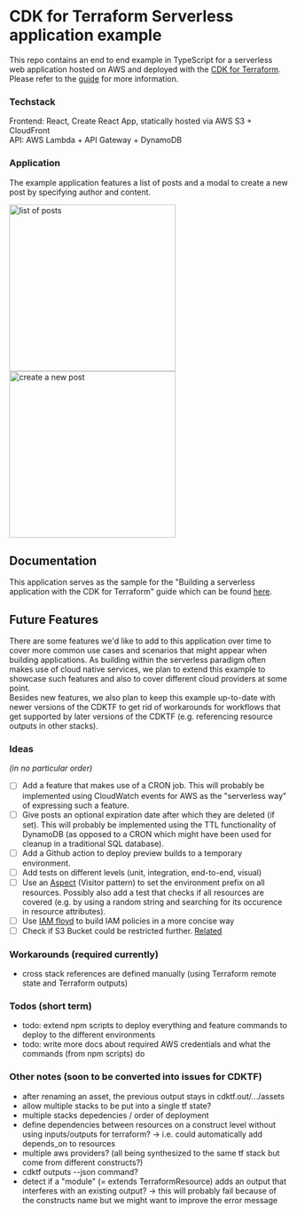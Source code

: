 # CDK for Terraform Serverless application example

This repo contains an end to end example in TypeScript for a serverless web application hosted on AWS and deployed with the [CDK for Terraform](https://cdk.tf). Please refer to the [guide](https://github.com/hashicorp/terraform-cdk/blob/main/docs/full-guide/serverless-application-typescript.md) for more information.

### Techstack

Frontend: React, Create React App, statically hosted via AWS S3 + CloudFront  
API: AWS Lambda + API Gateway + DynamoDB

### Application

The example application features a list of posts and a modal to create a new post by specifying author and content.

<img src="./assets/app1.png" alt="list of posts" width="300"/>
<img src="./assets/app2.png" alt="create a new post" width="300"/>

## Documentation

This application serves as the sample for the "Building a serverless application with the CDK for Terraform" guide which can be found [here](https://github.com/hashicorp/terraform-cdk/blob/main/docs/full-guide/serverless-application-typescript.md).

## Future Features

There are some features we'd like to add to this application over time to cover more common use cases and scenarios that might appear when building applications. As building within the serverless paradigm often makes use of cloud native services, we plan to extend this example to showcase such features and also to cover different cloud providers at some point.  
Besides new features, we also plan to keep this example up-to-date with newer versions of the CDKTF to get rid of workarounds for workflows that get supported by later versions of the CDKTF (e.g. referencing resource outputs in other stacks).

### Ideas

_(in no particular order)_

- [ ] Add a feature that makes use of a CRON job. This will probably be implemented using CloudWatch events for AWS as the "serverless way" of expressing such a feature.
- [ ] Give posts an optional expiration date after which they are deleted (if set). This will probably be implemented using the TTL functionality of DynamoDB (as opposed to a CRON which might have been used for cleanup in a traditional SQL database).
- [ ] Add a Github action to deploy preview builds to a temporary environment.
- [ ] Add tests on different levels (unit, integration, end-to-end, visual)
- [ ] Use an [Aspect](https://github.com/aws/constructs/blob/main/API.md#constructs-iaspect) (Visitor pattern) to set the environment prefix on all resources. Possibly also add a test that checks if all resources are covered (e.g. by using a random string and searching for its occurence in resource attributes).
- [ ] Use [IAM floyd](https://www.npmjs.com/package/iam-floyd) to build IAM policies in a more concise way
- [ ] Check if S3 Bucket could be restricted further. [Related](https://github.com/hashicorp/terraform-cdk/pull/786#issuecomment-864237132)

### Workarounds (required currently)

- cross stack references are defined manually (using Terraform remote state and Terraform outputs)

### Todos (short term)

- todo: extend npm scripts to deploy everything and feature commands to deploy to the different environments
- todo: write more docs about required AWS credentials and what the commands (from npm scripts) do

### Other notes (soon to be converted into issues for CDKTF)

- after renaming an asset, the previous output stays in cdktf.out/.../assets
- allow multiple stacks to be put into a single tf state?
- multiple stacks depedencies / order of deployment
- define dependencies between resources on a construct level without using inputs/outputs for terraform? -> i.e. could automatically add depends_on to resources
- multiple aws providers? (all being synthesized to the same tf stack but come from different constructs?)
- cdktf outputs --json command?
- detect if a "module" (= extends TerraformResource) adds an output that interferes with an existing output?
  -> this will probably fail because of the constructs name but we might want to improve the error message
